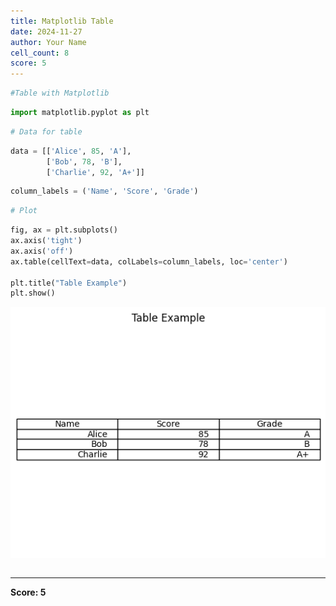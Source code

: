```yaml
---
title: Matplotlib Table
date: 2024-11-27
author: Your Name
cell_count: 8
score: 5
---
```


```python
#Table with Matplotlib
```


```python
import matplotlib.pyplot as plt
```


```python
# Data for table
```


```python
data = [['Alice', 85, 'A'],
        ['Bob', 78, 'B'],
        ['Charlie', 92, 'A+']]
```


```python
column_labels = ('Name', 'Score', 'Grade')
```


```python
# Plot
```


```python
fig, ax = plt.subplots()
ax.axis('tight')
ax.axis('off')
ax.table(cellText=data, colLabels=column_labels, loc='center')

plt.title("Table Example")
plt.show()
```


    
![png](matplotlib_table_files/matplotlib_table_6_0.png)
    



```python

```


---
**Score: 5**
